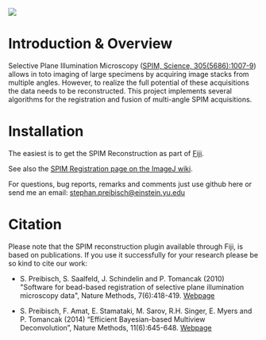 [![](https://travis-ci.org/PreibischLab/multiview-reconstruction.svg?branch=master)](https://travis-ci.org/PreibischLab/multiview-reconstruction)

#  Introduction & Overview

Selective Plane Illumination Microscopy
([SPIM, Science, 305(5686):1007-9](http://www.sciencemag.org/content/305/5686/1007))
allows in toto imaging of large specimens by acquiring image stacks from
multiple angles. However, to realize the full potential of these acquisitions
the data needs to be reconstructed. This project implements several algorithms
for the registration and fusion of multi-angle SPIM acquisitions.

# Installation

The easiest is to get the SPIM Reconstruction as part of [Fiji](http://fiji.sc/).

See also the [SPIM Registration page on the ImageJ
wiki](http://imagej.net/Multiview-Reconstruction).

For questions, bug reports, remarks and comments just use github here or send
me an email: stephan.preibisch@einstein.yu.edu

# Citation

Please note that the SPIM reconstruction plugin available through Fiji, is
based on publications. If you use it successfully for your research please be
so kind to cite our work:

* S. Preibisch, S. Saalfeld, J. Schindelin and P. Tomancak (2010) "Software for
  bead-based registration of selective plane illumination microscopy data",
  Nature Methods, 7(6):418-419.
  [Webpage](http://www.nature.com/nmeth/journal/v7/n6/full/nmeth0610-418.html)

* S. Preibisch, F. Amat, E. Stamataki, M. Sarov, R.H. Singer, E. Myers and P.
  Tomancak (2014) “Efficient Bayesian-based Multiview Deconvolution”, Nature
  Methods, 11(6):645-648.
  [Webpage](http://www.nature.com/nmeth/journal/v11/n6/full/nmeth.2929.html)
